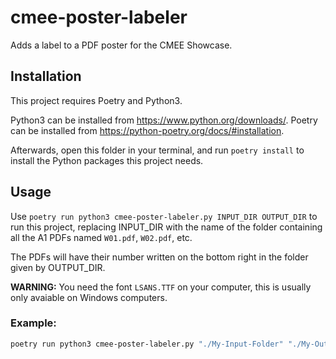# cmee-poster-labeler

Adds a label to a PDF poster for the CMEE Showcase.

## Installation

This project requires Poetry and Python3.

Python3 can be installed from https://www.python.org/downloads/.
Poetry can be installed from https://python-poetry.org/docs/#installation.

Afterwards, open this folder in your terminal, and run
`poetry install` to install the Python packages this project needs.

## Usage

Use `poetry run python3 cmee-poster-labeler.py INPUT_DIR OUTPUT_DIR` to run
this project, replacing INPUT_DIR with the name of the folder containing
all the A1 PDFs named `W01.pdf`, `W02.pdf`, etc.

The PDFs will have their number written on the bottom right in the folder given
by OUTPUT_DIR.

**WARNING:** You need the font `LSANS.TTF` on your computer, this is usually
only avaiable on Windows computers.

### Example:

```bash
poetry run python3 cmee-poster-labeler.py "./My-Input-Folder" "./My-Output-Folder"
```
